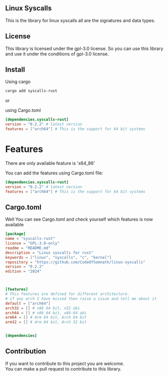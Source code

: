 ## Linux Syscalls 
This is the library for linux syscalls all are the signatures and data types.

## License
This library is licensed under the gpl-3.0 license. So you can use this library
and use it under the conditions of gpl-3.0 license.

## Install

Using cargo 

```bash
cargo add syscalls-rust
```
or<br>

using Cargo.toml

```toml
[dependencies.syscalls-rust]
version = "0.2.2" # latest version
features = ["arch64"] # This is the support for 64 bit systems
```

# Features

There are only available feature is 'x64_86'

You can add the features using Cargo.toml file:

```toml
[dependencies.syscalls-rust]
version = "0.2.2" # latest version
features = ["arch64"] # This is the support for 64 bit systems
```


## Cargo.toml

Well You can see Cargo.toml and check yourself which features is now available

<!-- update this every time cargo.toml update -->

```toml
[package]
name = "syscalls-rust"
license = "GPL-3.0-only"
readme = "README.md"
description = "Linux syscalls for rust"
keywords = ["linux", "syscalls", "c", "kernel"]
repository = "https://github.com/CodeOfSomnath/linux-syscalls"
version = "0.2.2"
edition = "2024"



[features]
# This features are defined for different architecture.
# if any arch I have missed then raise a issue and tell me about it
default = ["arch64"]
arch32 = [] # x86 64 bit, x32 abi
arch64 = [] # x86 64 bit, x86-64 abi
arm64 = [] # Arm 64 bit, Arch 64 bit
arm32 = [] # Arm 64 bit, Arch 32 bit


[dependencies]

```


## Contribution

If you want to contribute to this project you are welcome.<br>
You can make a pull request to contribute to this library.

